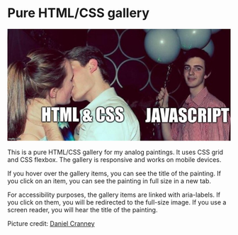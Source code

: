 # Pure HTML/CSS gallery

![Meme HTML❤️CSS](images/meme_CSS_HTML_JS.png)

This is a pure HTML/CSS gallery for my analog paintings. It uses CSS grid and CSS flexbox. The gallery is responsive and works on mobile devices.

If you hover over the gallery items, you can see the title of the painting. If you click on an item, you can see the painting in full size in a new tab.

For accessibility purposes, the gallery items are linked with aria-labels. If you click on them, you will be redirected to the full-size image. If you use a screen reader, you will hear the title of the painting.

Picture credit: [Daniel Cranney](https://x.com/danielcranney/status/1744979913537376325?s=46&t=m55-ZBcz_ho1TONNGqWsHg)
